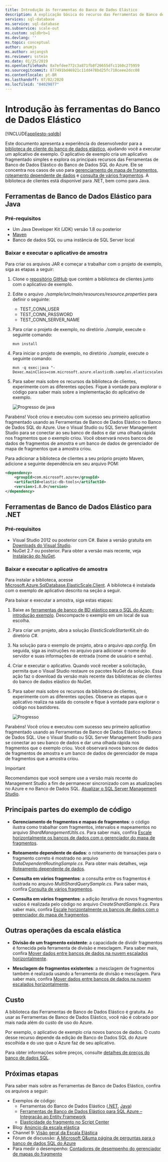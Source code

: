 ```yaml
---
title: Introdução às ferramentas do Banco de Dados Elástico
description: A explicação básica do recurso das Ferramentas de Banco de Dados Elástico do Banco de Dados SQL do Azure, incluindo um exemplo de aplicativo fácil de executar.
services: sql-database
ms.service: sql-database
ms.subservice: scale-out
ms.custom: sqldbrb=1
ms.devlang: ''
ms.topic: conceptual
author: anumjs
ms.author: anjangsh
ms.reviewer: sstein
ms.date: 01/25/2019
ms.openlocfilehash: 8a7efdee772c3a871fb8f26655dfc1160c275959
ms.sourcegitcommit: 877491bd46921c11dd478bd25fc718ceee2dcc08
ms.contentlocale: pt-BR
ms.lasthandoff: 07/02/2020
ms.locfileid: "84029877"
---
```

# <a name="get-started-with-elastic-database-tools"></a>Introdução às ferramentas do Banco de Dados Elástico
[!INCLUDE[appliesto-sqldb](../includes/appliesto-sqldb.md)]

Este documento apresenta a experiência do desenvolvedor para a [biblioteca de cliente do banco de dados elástico](elastic-database-client-library.md), ajudando você a executar um aplicativo de exemplo. O aplicativo de exemplo cria um aplicativo fragmentado simples e explora os principais recursos das Ferramentas de Banco de Dados Elástico do Banco de Dados SQL do Azure. Ele se concentra nos casos de uso para [gerenciamento de mapa de fragmentos](elastic-scale-shard-map-management.md), [roteamento dependente de dados](elastic-scale-data-dependent-routing.md) e [consulta de vários fragmentos](elastic-scale-multishard-querying.md). A biblioteca de clientes está disponível para .NET, bem como para Java.

## <a name="elastic-database-tools-for-java"></a>Ferramentas de Banco de Dados Elástico para Java

### <a name="prerequisites"></a>Pré-requisitos

* Um Java Developer Kit (JDK) versão 1.8 ou posterior
* [Maven](https://maven.apache.org/download.cgi)
* Banco de dados SQL ou uma instância de SQL Server local

### <a name="download-and-run-the-sample-app"></a>Baixar e executar o aplicativo de amostra

Para criar os arquivos JAR e começar a trabalhar com o projeto de exemplo, siga as etapas a seguir:

1. Clone o [repositório GitHub](https://github.com/Microsoft/elastic-db-tools-for-java) que contém a biblioteca de clientes junto com o aplicativo de exemplo.

2. Edite o arquivo _./sample/src/main/resources/resource.properties_ para definir o seguinte:
    * TEST_CONN_USER
    * TEST_CONN_PASSWORD
    * TEST_CONN_SERVER_NAME

3. Para criar o projeto de exemplo, no diretório _./sample_, execute o seguinte comando:

    ```
    mvn install
    ```

4. Para iniciar o projeto de exemplo, no diretório _./sample_, execute o seguinte comando:

    ```
    mvn -q exec:java "-Dexec.mainClass=com.microsoft.azure.elasticdb.samples.elasticscalestarterkit.Program"
    ```

5. Para saber mais sobre os recursos da biblioteca de clientes, experimente com as diferentes opções. Fique à vontade para explorar o código para saber mais sobre a implementação do aplicativo de exemplo.

    ![Progresso de java][5]

Parabéns! Você criou e executou com sucesso seu primeiro aplicativo fragmentado usando as Ferramentas de Banco de Dados Elástico no Banco de Dados SQL do Azure. Use o Visual Studio ou SQL Server Management Studio para se conectar ao seu banco de dados e dar uma olhada rápida nos fragmentos que o exemplo criou. Você observará novos bancos de dados de fragmentos de amostra e um banco de dados de gerenciador de mapa de fragmentos que a amostra criou.

Para adicionar a biblioteca de clientes a seu próprio projeto Maven, adicione a seguinte dependência em seu arquivo POM:

```xml
<dependency>
    <groupId>com.microsoft.azure</groupId>
    <artifactId>elastic-db-tools</artifactId>
    <version>1.0.0</version>
</dependency>
```

## <a name="elastic-database-tools-for-net"></a>Ferramentas de Banco de Dados Elástico para .NET

### <a name="prerequisites"></a>Pré-requisitos

* Visual Studio 2012 ou posterior com C#. Baixe a versão gratuita em [Downloads do Visual Studio](https://www.visualstudio.com/downloads/download-visual-studio-vs.aspx).
* NuGet 2.7 ou posterior. Para obter a versão mais recente, veja [Instalação do NuGet](https://docs.nuget.org/docs/start-here/installing-nuget).

### <a name="download-and-run-the-sample-app"></a>Baixar e executar o aplicativo de amostra

Para instalar a biblioteca, acesse [Microsoft.Azure.SqlDatabase.ElasticScale.Client](https://www.nuget.org/packages/Microsoft.Azure.SqlDatabase.ElasticScale.Client/). A biblioteca é instalada com o exemplo de aplicativo descrito na seção a seguir.

Para baixar e executar a amostra, siga estas etapas:

1. Baixe as [ferramentas de banco de BD elástico para o SQL do Azure-introdução exemplo](https://github.com/Azure/elastic-db-tools). Descompacte o exemplo em um local de sua escolha.

2. Para criar um projeto, abra a solução *ElasticScaleStarterKit.sln* do diretório *C#*.

3. Na solução para o exemplo de projeto, abra o arquivo *app.config*. Em seguida, siga as instruções no arquivo para adicionar o nome do servidor e suas informações de entrada (nome de usuário e senha).

4. Criar e executar o aplicativo. Quando você receber a solicitação, permita que o Visual Studio restaure os pacotes NuGet da solução. Essa ação faz o download da versão mais recente das bibliotecas de clientes do banco de dados elástico do NuGet.

5. Para saber mais sobre os recursos da biblioteca de clientes, experimente com as diferentes opções. Observe as etapas que o aplicativo realiza na saída do console e fique à vontade para explorar o código nos bastidores.

   ![Progresso][4]

Parabéns! Você criou e executou com sucesso seu primeiro aplicativo fragmentado usando as Ferramentas de Banco de Dados Elástico no Banco de Dados SQL. Use o Visual Studio ou SQL Server Management Studio para se conectar ao seu banco de dados e dar uma olhada rápida nos fragmentos que o exemplo criou. Você observará novos bancos de dados de fragmentos de amostra e um banco de dados de gerenciador de mapa de fragmentos que a amostra criou.

> [!IMPORTANT]
> Recomendamos que você sempre use a versão mais recente do Management Studio a fim de permanecer sincronizado com as atualizações no Azure e no Banco de Dados SQL. [Atualizar o SQL Server Management Studio](https://msdn.microsoft.com/library/mt238290.aspx).

## <a name="key-pieces-of-the-code-sample"></a>Principais partes do exemplo de código

* **Gerenciamento de fragmentos e mapas de fragmentos**: o código ilustra como trabalhar com fragmentos, intervalos e mapeamentos no arquivo *ShardManagementUtils.cs*. Para saber mais, confira [Escale horizontalmente os bancos de dados com o gerenciador do mapa de fragmentos](https://go.microsoft.com/?linkid=9862595).  

* **Roteamento dependente de dados**: o roteamento de transações para o fragmento correto é mostrado no arquivo *DataDependentRoutingSample.cs*. Para obter mais detalhes, veja [Roteamento dependente de dados](https://go.microsoft.com/?linkid=9862596).

* **Consulta em vários fragmentos**: a consulta entre os fragmentos é ilustrada no arquivo *MultiShardQuerySample.cs*. Para saber mais, confira [Consulta de vários fragmentos](https://go.microsoft.com/?linkid=9862597).

* **Consulta em vários fragmentos**: a adição iterativa de novos fragmentos vazios é realizada pelo código no arquivo *CreateShardSample.cs*. Para saber mais, confira [Escale horizontalmente os bancos de dados com o gerenciador do mapa de fragmentos](https://go.microsoft.com/?linkid=9862595).

## <a name="other-elastic-scale-operations"></a>Outras operações da escala elástica

* **Divisão de um fragmento existente**: a capacidade de dividir fragmentos é fornecida pela ferramenta de divisão e mesclagem. Para saber mais, confira [Mover dados entre bancos de dados na nuvem escalados horizontalmente](elastic-scale-overview-split-and-merge.md).

* **Mesclagem de fragmentos existentes**: a mesclagem de fragmentos também é realizada usando a ferramenta de divisão e mesclagem. Para saber mais, confira [Mover dados entre bancos de dados na nuvem escalados horizontalmente](elastic-scale-overview-split-and-merge.md).

## <a name="cost"></a>Custo

A biblioteca das Ferramentas de Banco de Dados Elástico é gratuita. Ao usar as Ferramentas de Banco de Dados Elástico, você não é cobrado por mais nada além do custo de uso do Azure.

Por exemplo, o aplicativo de exemplo cria novos bancos de dados. O custo desse recurso depende da edição de Banco de Dados SQL do Azure escolhida e do uso que o Azure faz de seu aplicativo.

Para obter informações sobre preços, consulte [detalhes de preços do banco de dados SQL](https://azure.microsoft.com/pricing/details/sql-database/).

## <a name="next-steps"></a>Próximas etapas

Para saber mais sobre as Ferramentas de Banco de Dados Elástico, confira os arquivos a seguir:

* Exemplos de código:
  * Ferramentas do Banco de Dados Elástico ([.NET](https://github.com/Azure/elastic-db-tools), [Java](https://search.maven.org/#search%7Cga%7C1%7Ca%3A%22azure-elasticdb-tools%22))
  * [Ferramentas de Banco de Dados Elástico para SQL Azure – Integração ao Entity Framework](https://code.msdn.microsoft.com/Elastic-Scale-with-Azure-bae904ba?SRC=VSIDE)
  * [Elasticidade do fragmento no Script Center](https://gallery.technet.microsoft.com/scriptcenter/Elastic-Scale-Shard-c9530cbe)
* Blog: [Anúncio da escala elástica](https://azure.microsoft.com/blog/20../../introducing-elastic-scale-preview-for-azure-sql-database/)
* Channel 9: [Visão geral da Escala Elástica](https://channel9.msdn.com/Shows/Data-Exposed/Azure-SQL-Database-Elastic-Scale)
* Fórum de discussão: [A Microsoft Q&uma página de perguntas para o banco de dados SQL do Azure](https://docs.microsoft.com/answers/topics/azure-sql-database.html)
* Para medir o desempenho: [Contadores de desempenho do gerenciador de mapas do fragmento](elastic-database-client-library.md)

<!--Anchors-->
[The Elastic Scale Sample Application]: #The-Elastic-Scale-Sample-Application
[Download and Run the Sample App]: #Download-and-Run-the-Sample-App
[Cost]: #Cost
[Next steps]: #next-steps

<!--Image references-->
[1]: ./media/elastic-scale-get-started/newProject.png
[2]: ./media/elastic-scale-get-started/click-online.png
[3]: ./media/elastic-scale-get-started/click-CSharp.png
[4]: ./media/elastic-scale-get-started/output2.png
[5]: ./media/elastic-scale-get-started/java-client-library.PNG
